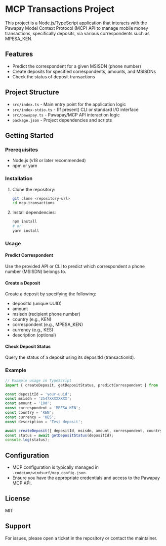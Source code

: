 # MCP Transactions Project

This project is a Node.js/TypeScript application that interacts with the Pawapay Model Context Protocol (MCP) API to manage mobile money transactions, specifically deposits, via various correspondents such as MPESA_KEN.

## Features
- Predict the correspondent for a given MSISDN (phone number)
- Create deposits for specified correspondents, amounts, and MSISDNs
- Check the status of deposit transactions

## Project Structure

- `src/index.ts` - Main entry point for the application logic
- `src/index-stdio.ts` - (If present) CLI or standard I/O interface
- `src/pawapay.ts` - Pawapay/MCP API interaction logic
- `package.json` - Project dependencies and scripts

## Getting Started

### Prerequisites
- Node.js (v18 or later recommended)
- npm or yarn

### Installation

1. Clone the repository:
   ```bash
   git clone <repository-url>
   cd mcp-transactions
   ```
2. Install dependencies:
   ```bash
   npm install
   # or
   yarn install
   ```

### Usage

#### Predict Correspondent
Use the provided API or CLI to predict which correspondent a phone number (MSISDN) belongs to.

#### Create a Deposit
Create a deposit by specifying the following:
- depositId (unique UUID)
- amount
- msisdn (recipient phone number)
- country (e.g., KEN)
- correspondent (e.g., MPESA_KEN)
- currency (e.g., KES)
- description (optional)

#### Check Deposit Status
Query the status of a deposit using its depositId (transactionId).

### Example
```typescript
// Example usage in TypeScript
import { createDeposit, getDepositStatus, predictCorrespondent } from './src/pawapay';

const depositId = 'your-uuid';
const msisdn = '2547XXXXXXXX';
const amount = '100';
const correspondent = 'MPESA_KEN';
const country = 'KEN';
const currency = 'KES';
const description = 'Test deposit';

await createDeposit({ depositId, msisdn, amount, correspondent, country, currency, description });
const status = await getDepositStatus(depositId);
console.log(status);
```

## Configuration
- MCP configuration is typically managed in `.codeium/windsurf/mcp_config.json`.
- Ensure you have the appropriate credentials and access to the Pawapay MCP API.

## License
MIT

## Support
For issues, please open a ticket in the repository or contact the maintainer.
